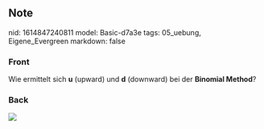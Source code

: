 ## Note
nid: 1614847240811
model: Basic-d7a3e
tags: 05_uebung, Eigene_Evergreen
markdown: false

### Front
Wie ermittelt sich <b>u</b> (upward) und <b>d</b> (downward) bei
der <b>Binomial Method</b>?

### Back
<img src="paste-34a560e75fb8c1ce94f4f4c4f075aef7fd09e5fc.jpg">
